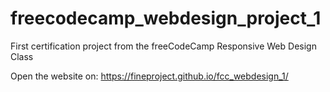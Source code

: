 # freecodecamp_webdesign_project_1
First certification project from the freeCodeCamp Responsive Web Design Class

Open the website on: https://fineproject.github.io/fcc_webdesign_1/

